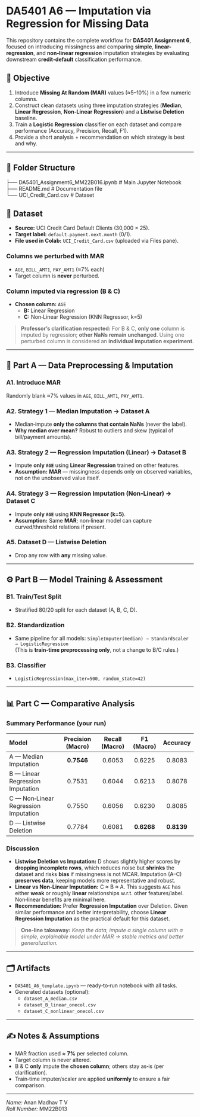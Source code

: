 # DA5401 A6 — Imputation via Regression for Missing Data

This repository contains the complete workflow for **DA5401 Assignment 6**, focused on introducing missingness and comparing **simple**, **linear-regression**, and **non‑linear regression** imputation strategies by evaluating downstream **credit‑default** classification performance.

## 📌 Objective
1. Introduce **Missing At Random (MAR)** values (≈5–10%) in a few numeric columns.
2. Construct clean datasets using three imputation strategies (**Median**, **Linear Regression**, **Non‑Linear Regression**) and a **Listwise Deletion** baseline.
3. Train a **Logistic Regression** classifier on each dataset and compare performance (Accuracy, Precision, Recall, F1).
4. Provide a short analysis + recommendation on which strategy is best and why.

---
## 📂 Folder Structure  

├── DA5401_Assignment6_MM22B016.ipynb  # Main Jupyter Notebook  
├── README.md                          # Documentation file  
└── UCI_Credit_Card.csv                # Dataset

## 📂 Dataset
- **Source:** UCI Credit Card Default Clients (30,000 × 25).
- **Target label:** `default.payment.next.month` (0/1).
- **File used in Colab:** `UCI_Credit_Card.csv` (uploaded via Files pane).

### Columns we perturbed with MAR
- `AGE`, `BILL_AMT1`, `PAY_AMT1` (≈7% each)
- Target column is **never** perturbed.

### Column imputed via regression (B & C)
- **Chosen column:** `AGE`  
  - **B:** Linear Regression  
  - **C:** Non‑Linear Regression (KNN Regressor, k=5)

> **Professor’s clarification respected:** For B & C, **only one** column is imputed by regression; **other NaNs remain unchanged**. Using one perturbed column is considered an **individual imputation experiment**.

---

## 🧪 Part A — Data Preprocessing & Imputation

### A1. Introduce MAR
Randomly blank ≈7% values in `AGE`, `BILL_AMT1`, `PAY_AMT1`.

### A2. Strategy 1 — Median Imputation → **Dataset A**
- Median‑impute **only the columns that contain NaNs** (never the label).
- **Why median over mean?** Robust to outliers and skew (typical of bill/payment amounts).

### A3. Strategy 2 — Regression Imputation (Linear) → **Dataset B**
- Impute **only `AGE`** using **Linear Regression** trained on other features.
- **Assumption:** **MAR** — missingness depends only on observed variables, not on the unobserved value itself.

### A4. Strategy 3 — Regression Imputation (Non‑Linear) → **Dataset C**
- Impute **only `AGE`** using **KNN Regressor (k=5)**.
- **Assumption:** Same **MAR**; non‑linear model can capture curved/threshold relations if present.

### A5. Dataset D — Listwise Deletion
- Drop any row with **any** missing value.

---

## ⚙️ Part B — Model Training & Assessment

### B1. Train/Test Split
- Stratified 80/20 split for each dataset (A, B, C, D).

### B2. Standardization
- Same pipeline for all models: `SimpleImputer(median) → StandardScaler → LogisticRegression`  
  (This is **train‑time preprocessing only**, not a change to B/C rules.)

### B3. Classifier
- `LogisticRegression(max_iter=500, random_state=42)`

---

## 📊 Part C — Comparative Analysis

### Summary Performance (your run)
| Model | Precision (Macro) | Recall (Macro) | F1 (Macro) | Accuracy |
|:--|:--:|:--:|:--:|:--:|
| A — Median Imputation | **0.7546** | 0.6053 | 0.6225 | 0.8083 |
| B — Linear Regression Imputation | 0.7531 | 0.6044 | 0.6213 | 0.8078 |
| C — Non‑Linear Regression Imputation | 0.7550 | 0.6056 | 0.6230 | 0.8085 |
| D — Listwise Deletion | 0.7784 | 0.6081 | **0.6268** | **0.8139** |

### Discussion
- **Listwise Deletion vs Imputation:** D shows slightly higher scores by **dropping incomplete rows**, which reduces noise but **shrinks** the dataset and risks **bias** if missingness is not MCAR. Imputation (A–C) **preserves data**, keeping models more representative and robust.
- **Linear vs Non‑Linear Imputation:** C ≈ B ≈ A. This suggests `AGE` has either **weak** or roughly **linear** relationships w.r.t. other features/label. Non‑linear benefits are minimal here.
- **Recommendation:** Prefer **Regression Imputation** over Deletion. Given similar performance and better interpretability, choose **Linear Regression Imputation** as the practical default for this dataset.

> **One‑line takeaway:** *Keep the data, impute a single column with a simple, explainable model under MAR → stable metrics and better generalization.*


---

## 🗂️ Artifacts
- `DA5401_A6_template.ipynb` — ready‑to‑run notebook with all tasks.
- Generated datasets (optional):
  - `dataset_A_median.csv`
  - `dataset_B_linear_onecol.csv`
  - `dataset_C_nonlinear_onecol.csv`

---

## ✍️ Notes & Assumptions
- MAR fraction used ≈ **7%** per selected column.
- Target column is never altered.
- B & C **only** impute the **chosen column**; others stay as‑is (per clarification).
- Train‑time imputer/scaler are applied **uniformly** to ensure a fair comparison.

---

*Name:* Anan Madhav T V  
*Roll Number:* MM22B013  
